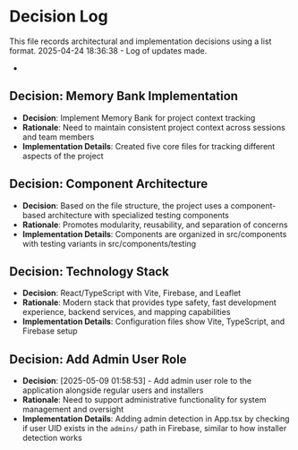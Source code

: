 # Decision Log

This file records architectural and implementation decisions using a list format.
2025-04-24 18:36:38 - Log of updates made.

*

## Decision: Memory Bank Implementation

* **Decision**: Implement Memory Bank for project context tracking
* **Rationale**: Need to maintain consistent project context across sessions and team members
* **Implementation Details**: Created five core files for tracking different aspects of the project

## Decision: Component Architecture

* **Decision**: Based on the file structure, the project uses a component-based architecture with specialized testing components
* **Rationale**: Promotes modularity, reusability, and separation of concerns
* **Implementation Details**: Components are organized in src/components with testing variants in src/components/testing

## Decision: Technology Stack

* **Decision**: React/TypeScript with Vite, Firebase, and Leaflet
* **Rationale**: Modern stack that provides type safety, fast development experience, backend services, and mapping capabilities
* **Implementation Details**: Configuration files show Vite, TypeScript, and Firebase setup

## Decision: Add Admin User Role
* **Decision**: [2025-05-09 01:58:53] - Add admin user role to the application alongside regular users and installers
* **Rationale**: Need to support administrative functionality for system management and oversight
* **Implementation Details**: Adding admin detection in App.tsx by checking if user UID exists in the `admins/` path in Firebase, similar to how installer detection works